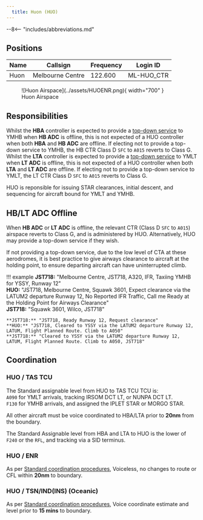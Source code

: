 ```yaml
---
  title: Huon (HUO)
---
```


--8<-- "includes/abbreviations.md"
## Positions

| Name | Callsign | Frequency | Login ID |
| ---- | -------- | --------- | -------- |
| Huon | Melbourne Centre | 122.600 | ML-HUO_CTR |

<figure markdown>
![Huon Airspace](../assets/HUOENR.png){ width="700" }
  <figcaption>Huon Airspace</figcaption>
</figure>

## Responsibilities

Whilst the **HBA** controller is expected to provide a [top-down service](../../../aerodromes/Hobart) to YMHB when **HB ADC** is offline, this is not expected of a HUO controller when both **HBA** and **HB ADC** are offline. If electing not to provide a top-down service to YMHB, the HB CTR Class D `SFC` to `A015` reverts to Class G.  
Whilst the **LTA** controller is expected to provide a [top-down service](../../../aerodromes/Launceston) to YMLT when **LT ADC** is offline, this is not expected of a HUO controller when both **LTA** and **LT ADC** are offline. If electing not to provide a top-down service to YMLT, the LT CTR Class D `SFC` to `A015` reverts to Class G.  

HUO is reponsible for issuing STAR clearances, initial descent, and sequencing for aircraft bound for YMLT and YMHB.
## HB/LT ADC Offline
When **HB ADC** or **LT ADC** is offline, the relevant CTR (Class D `SFC` to `A015`) airspace reverts to Class G, and is administered by HUO. Alternatively, HUO may provide a top-down service if they wish.

If not providing a top-down service, due to the low level of CTA at these aerodromes, it is best practice to give airways clearance to aircraft at the holding point, to ensure departing aircraft can have uninterrupted climb.

!!! example
    **JST718:** "Melbourne Centre, JST718, A320, IFR, Taxiing YMHB for YSSY, Runway 12"  
    **HUO:** "JST718, Melbourne Centre, Squawk 3601, Expect clearance via the LATUM2 departure Runway 12, No Reported IFR Traffic, Call me Ready at the Holding Point for Airways Clearance"  
    **JST718:** "Squawk 3601, Wilco, JST718"  
      
    **JST718:** "JST718, Ready Runway 12, Request clearance"  
    **HUO:** "JST718, Cleared to YSSY via the LATUM2 departure Runway 12, LATUM, Flight Planned Route. Climb to A050"  
    **JST718:** "Cleared to YSSY via the LATUM2 departure Runway 12, LATUM, Flight Planned Route. Climb to A050, JST718"  

## Coordination
### HUO / TAS TCU
The Standard assignable level from HUO to TAS TCU TCU is:  
`A090` for YMLT arrivals, tracking IRSOM DCT LT, or NUNPA DCT LT.  
`F130` for YMHB arrivals, and assigned the IPLET STAR or MORGO STAR.

All other aircraft must be voice coordinated to HBA/LTA prior to **20nm** from the boundary.

The Standard Assignable level from HBA and LTA to HUO is the lower of `F240` or the `RFL`, and tracking via a SID terminus.
### HUO / ENR
As per [Standard coordination procedures](../../../controller-skills/coordination/#enr-enr), Voiceless, no changes to route or CFL within **20nm** to boundary.

### HUO / TSN/IND(INS) (Oceanic)
As per [Standard coordination procedures](../../../controller-skills/coordination/#enr-oceanic), Voice coordinate estimate and level prior to **15 mins** to boundary.